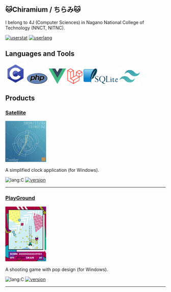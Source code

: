 ## 🐱Chiramium / ちらみ🐱

I belong to 4J (Computer Sciences) in Nagano National College of Technology (NNCT, NITNC).

[![userstat](https://github-readme-stats.vercel.app/api?username=Chiramium&show_icons=true&count_private=true&theme=monokai)](https://github.com/anuraghazra/github-readme-stats)
[![userlang](https://github-readme-stats.vercel.app/api/top-langs/?username=Chiramium&layout=compact&theme=monokai)](https://github.com/anuraghazra/github-readme-stats)


## Languages and Tools

<img src="./icons/c-lang.svg" alt="c" width="64"/>
<img src="./icons/php.svg" alt="php" width="64"/>
<img src="./icons/vue.svg" alt="vue" height="48"/>
<img src="./icons/laravel.svg" alt="laravel" height="48"/>
<img src="./icons/sqlite.svg" alt="sqlite" height="48"/>
<img src="./icons/tailwind.svg" alt="tailwind" height="48"/>

## Products

### [Satellite](https://github.com/Chiramium/Satellite)

<a href="https://github.com/Chiramium/Satellite"><img src="./images/satellite.png" alt="Satellite" width="128"/></a>

A simplified clock application (for Windows). 

![lang:C](https://img.shields.io/badge/language-C-888888?style=flat-square)
[![version](https://img.shields.io/github/v/release/Chiramium/Satellite?style=flat-square)](https://github.com/Chiramium/Satellite/releases) 

----

### [PlayGround](https://github.com/Chiramium/PlayGround)

<a href="https://github.com/Chiramium/PlayGround"><img src="./images/playground.png" alt="PlayGround" width="128"/></a>

A shooting game with pop design (for Windows). 

![lang:C](https://img.shields.io/badge/language-C-888888?style=flat-square)
[![version](https://img.shields.io/github/v/release/Chiramium/PlayGround?style=flat-square)](https://github.com/Chiramium/PlayGround/releases) 

----

